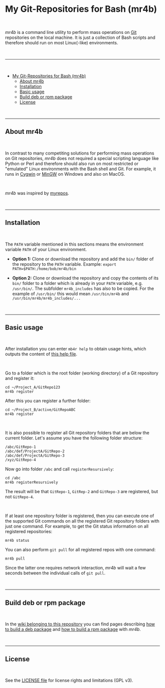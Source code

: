 # My Git-Repositories for Bash (mr4b) #

<br>

*mr4b* is a command line utility to perform mass operations on [Git](https://git-scm.com/) repositories on the local machine.
It is just a collection of Bash scripts and therefore should run on most Linux(-like) environments.

<br>

----

<br>

- [My Git-Repositories for Bash (mr4b)](#my-git-repositories-for-bash-mr4b)
  - [About mr4b](#about-mr4b)
  - [Installation](#installation)
  - [Basic usage](#basic-usage)
  - [Build deb or rpm package](#build-deb-or-rpm-package)
  - [License](#license)

<!--
   TOC added using VSC extension "Markdown All in One" by Yu Zahng (yzhang.markdown-all-in-one).
   TOC will be automatically updated when this extension is installed in VSC.
   Set setting "githubCompatibility" to "true".
-->

<br>

----

## About mr4b ##

<br>

In contrast to many competiting solutions for performing mass operations on Git repositories, *mr4b* does
not required a special scripting language like Python or Perl and therefore should also run on most
restricted or "emulated" Linux environments with the Bash shell and Git.
For example, it runs in [Cygwin](https://www.cygwin.com/) or [MinGW](http://www.mingw.org/) on Windows
and also on MacOS.

<br>

*mr4b* was inspired by [myrepos](https://myrepos.branchable.com/).

<br>

----

## Installation ##

<br>

The `PATH` variable mentioned in this sections means the environment variable `PATH`
of your Linux environment.

* **Option 1:**
  Clone or download the repository and add the `bin/` folder of the repository to the `PATH` variable.
  Example: `export PATH=$PATH:/home/bob/mr4b/bin`

* **Option 2:**
  Clone or download the repository and copy the contents of its `bin/` folder
  to a folder which is already in your `PATH` variable, e.g. `/usr/bin/`.
  The subfolder `mr4b_includes` has also to be copied.
  For the example of `/usr/bin/` this would mean `/usr/bin/mr4b` and
   `/usr/bin/mr4b/mr4b_includes/...`

<br>

----

## Basic usage ##

<br>

After installation you can enter `mb4r help` to obtain usage hints, which outputs the content of [this help file](bin/mr4b_includes/mr4b_help.txt).

<br>

Go to a folder which is the root folder (working directory) of a Git repository and register it:

    cd ~/Project_A/GitRepo123
    mr4b register

After this you can register a further folder:

    cd ~/Project_B/active/GitRepoABC
    mr4b register

<br>

It is also possible to register all Git repository folders that are below the current folder. Let's assume you have the following folder structure:

    /abc/GitRepo-1
    /abc/def/ProjectA/GitRepo-2
    /abc/def/ProjectA/GitRepo-3
    /xyz/GitRepo-4

Now go into folder `/abc` and call `registerResursively`:

    cd /abc
    mr4b registerResursively

The result will be that `GitRepo-1`, `GitRep-2` and `GitRepo-3` are registered, but not `GitRepo-4`.

<br>

If at least one repository folder is registered, then you can execute one of the supported Git commands on all the registered Git repository folders
with just one command.
For example, to get the Git status information on all registered repositories:

    mr4b status

You can also perform `git pull` for all registered repos with one command:

    mr4b pull

Since the latter one requires network interaction, *mr4b* will wait a few seconds between the individual calls of `git pull`.

<br>

----

## Build deb or rpm package ##

<br>

In the [wiki belonging to this repository](https://github.com/MDecker-MobileComputing/mr4b/wiki) you can find pages describing
[how to build a deb package](https://github.com/MDecker-MobileComputing/mr4b/wiki/Build-Debian-package) and [how to build a rpm package](https://github.com/MDecker-MobileComputing/mr4b/wiki/Build-RPM-file) with *mr4b*.

<br>

----

## License ##

<br>

See the [LICENSE file](LICENSE.md) for license rights and limitations (GPL v3).

<br>
